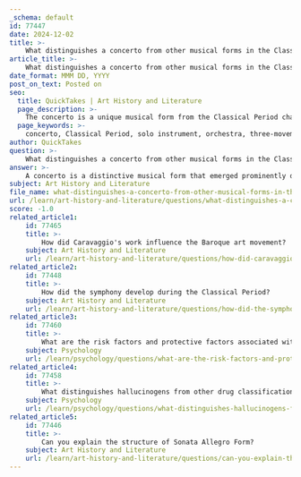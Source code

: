 ```yaml
---
_schema: default
id: 77447
date: 2024-12-02
title: >-
    What distinguishes a concerto from other musical forms in the Classical Period?
article_title: >-
    What distinguishes a concerto from other musical forms in the Classical Period?
date_format: MMM DD, YYYY
post_on_text: Posted on
seo:
  title: QuickTakes | Art History and Literature
  page_description: >-
    The concerto is a unique musical form from the Classical Period characterized by the interaction between solo instruments and orchestra, structured in three movements, featuring cadenzas, and allowing thematic contrast and stylistic flexibility.
  page_keywords: >-
    concerto, Classical Period, solo instrument, orchestra, three-movement structure, fast-slow-fast, cadenza, contrasting themes, thematic development, elasticity of form, virtuosic performance
author: QuickTakes
question: >-
    What distinguishes a concerto from other musical forms in the Classical Period?
answer: >-
    A concerto is a distinctive musical form that emerged prominently during the Classical Period (approximately 1750-1820) and is characterized by its unique structure and interplay between a solo instrument and an orchestra. Here are the key features that distinguish a concerto from other musical forms of the time:\n\n1. **Soloist vs. Orchestra**: The concerto typically features one or more solo instruments (such as piano, violin, cello, or flute) that are contrasted and blended with a full orchestral ensemble. This relationship is marked by alternation, competition, and combination between the soloist and the orchestra, creating a dynamic dialogue throughout the piece.\n\n2. **Three-Movement Structure**: Most concertos adhere to a three-movement format, following a "fast-slow-fast" structure. This is similar to the Baroque concerto but is treated with more complexity in the Classical era. The first movement is often in sonata form, the second movement can vary in form, and the final movement is frequently structured as a rondo.\n\n3. **Cadenza**: A notable feature of the concerto is the cadenza, which typically occurs at the end of the first movement. This is a solo passage where the soloist showcases their technical skill and interpretative abilities, often improvising or elaborating on themes presented earlier in the movement.\n\n4. **Contrast of Themes**: In the Classical concerto, composers often present contrasting themes, usually one based in the tonic key and another in the dominant key. This thematic development is explored in the development section of the movement, allowing for rich harmonic and melodic exploration.\n\n5. **Elasticity of Form**: The concerto is known for its flexibility, allowing for a wide range of instrumentation and styles. This elasticity enables composers to experiment with different musical textures and forms, making the concerto a versatile and evolving genre.\n\nOverall, the concerto stands out in the Classical Period for its intricate interplay between soloist and orchestra, its structured yet flexible format, and its emphasis on virtuosic performance.
subject: Art History and Literature
file_name: what-distinguishes-a-concerto-from-other-musical-forms-in-the-classical-period.md
url: /learn/art-history-and-literature/questions/what-distinguishes-a-concerto-from-other-musical-forms-in-the-classical-period
score: -1.0
related_article1:
    id: 77465
    title: >-
        How did Caravaggio's work influence the Baroque art movement?
    subject: Art History and Literature
    url: /learn/art-history-and-literature/questions/how-did-caravaggios-work-influence-the-baroque-art-movement
related_article2:
    id: 77448
    title: >-
        How did the symphony develop during the Classical Period?
    subject: Art History and Literature
    url: /learn/art-history-and-literature/questions/how-did-the-symphony-develop-during-the-classical-period
related_article3:
    id: 77460
    title: >-
        What are the risk factors and protective factors associated with drug abuse?
    subject: Psychology
    url: /learn/psychology/questions/what-are-the-risk-factors-and-protective-factors-associated-with-drug-abuse
related_article4:
    id: 77458
    title: >-
        What distinguishes hallucinogens from other drug classifications?
    subject: Psychology
    url: /learn/psychology/questions/what-distinguishes-hallucinogens-from-other-drug-classifications
related_article5:
    id: 77446
    title: >-
        Can you explain the structure of Sonata Allegro Form?
    subject: Art History and Literature
    url: /learn/art-history-and-literature/questions/can-you-explain-the-structure-of-sonata-allegro-form
---
```


&nbsp;